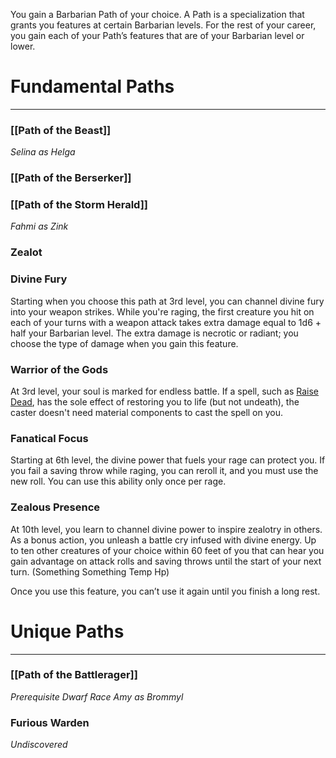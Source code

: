 You gain a Barbarian Path of your choice. A Path is a specialization that grants you features at certain Barbarian levels. For the rest of your career, you gain each of your Path’s features that are of your Barbarian level or lower.
# Fundamental Paths
---
### [[Path of the Beast]]
_Selina as Helga_
### [[Path of the Berserker]]

### [[Path of the Storm Herald]]
_Fahmi as Zink_
### Zealot
### Divine Fury

Starting when you choose this path at 3rd level, you can channel divine fury into your weapon strikes. While you're raging, the first creature you hit on each of your turns with a weapon attack takes extra damage equal to 1d6 + half your Barbarian level. The extra damage is necrotic or radiant; you choose the type of damage when you gain this feature.

### Warrior of the Gods

At 3rd level, your soul is marked for endless battle. If a spell, such as [Raise Dead](http://dnd5e.wikidot.com/spell:raise-dead), has the sole effect of restoring you to life (but not undeath), the caster doesn't need material components to cast the spell on you.

### Fanatical Focus

Starting at 6th level, the divine power that fuels your rage can protect you. If you fail a saving throw while raging, you can reroll it, and you must use the new roll. You can use this ability only once per rage.

### Zealous Presence

At 10th level, you learn to channel divine power to inspire zealotry in others. As a bonus action, you unleash a battle cry infused with divine energy. Up to ten other creatures of your choice within 60 feet of you that can hear you gain advantage on attack rolls and saving throws until the start of your next turn. (Something Something Temp Hp)

Once you use this feature, you can’t use it again until you finish a long rest.

# Unique Paths
---
### [[Path of the Battlerager]]
_Prerequisite Dwarf Race_
_Amy as Brommyl_
### Furious Warden
_Undiscovered_